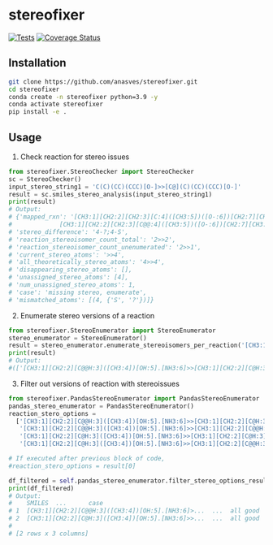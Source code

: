# stereofixer

[![Tests](https://github.com/anasves/stereofixer/actions/workflows/tests.yml/badge.svg)](https://github.com/anasves/stereofixer/blob/main/.github/workflows/tests.yml)
[![Coverage Status](https://coveralls.io/repos/github/anasves/stereofixer/badge.svg?branch=main)](https://coveralls.io/github/anasves/stereofixer?branch=main)

## Installation
```bash
git clone https://github.com/anasves/stereofixer.git 
cd stereofixer
conda create -n stereofixer python=3.9 -y
conda activate stereofixer
pip install -e .
```

## Usage
1. Check reaction for stereo issues
```python
from stereofixer.StereoChecker import StereoChecker
sc = StereoChecker()
input_stereo_string1 = 'C(C)(CC)(CCC)[O-]>>[C@](C)(CC)(CCC)[O-]'
result = sc.smiles_stereo_analysis(input_stereo_string1)
print(result)
# Output:
# {'mapped_rxn': '[CH3:1][CH2:2][CH2:3][C:4]([CH3:5])([O-:6])[CH2:7][CH3:8]>>
#             [CH3:1][CH2:2][CH2:3][C@@:4]([CH3:5])([O-:6])[CH2:7][CH3:8]',
# 'stereo_difference': '4-?;4-S',
# 'reaction_stereoisomer_count_total': '2>>2',
# 'reaction_stereoisomer_count_unenumerated': '2>>1',
# 'current_stereo_atoms': '>>4',
# 'all_theoretically_stereo_atoms': '4>>4',
# 'disappearing_stereo_atoms': [],
# 'unassigned_stereo_atoms': [4],
# 'num_unassigned_stereo_atoms': 1,
# 'case': 'missing stereo, enumerate',
# 'mismatched_atoms': [(4, {'S', '?'})]}
```

2. Enumerate stereo versions of a reaction
```python
from stereofixer.StereoEnumerator import StereoEnumerator
stereo_enumerator = StereoEnumerator()
result = stereo_enumerator.enumerate_stereoisomers_per_reaction('[CH3:1][CH2:2][C@H:3]([CH3:4])[OH:5].[NH3:6]>>[CH3:1][CH2:2][C@@H:3]([CH3:4])[NH2:6].[OH2:5]', mismatched_atoms=[3,])
print(result)
# Output:
#(['[CH3:1][CH2:2][C@@H:3]([CH3:4])[OH:5].[NH3:6]>>[CH3:1][CH2:2][C@H:3]([CH3:4])[NH2:6].[OH2:5]', '[CH3:1][CH2:2][C@@H:3]([CH3:4])[OH:5].[NH3:6]>>[CH3:1][CH2:2][C@@H:3]([CH3:4])[NH2:6].[OH2:5]', '[CH3:1][CH2:2][C@H:3]([CH3:4])[OH:5].[NH3:6]>>[CH3:1][CH2:2][C@H:3]([CH3:4])[NH2:6].[OH2:5]', '[CH3:1][CH2:2][C@H:3]([CH3:4])[OH:5].[NH3:6]>>[CH3:1][CH2:2][C@@H:3]([CH3:4])[NH2:6].[OH2:5]'], 4)
```

3. Filter out versions of reaction with stereoissues
```python
from stereofixer.PandasStereoEnumerator import PandasStereoEnumerator
pandas_stereo_enumerator = PandasStereoEnumerator()
reaction_stero_options =
  ['[CH3:1][CH2:2][C@@H:3]([CH3:4])[OH:5].[NH3:6]>>[CH3:1][CH2:2][C@H:3]([CH3:4])[NH2:6].[OH2:5]',
   '[CH3:1][CH2:2][C@@H:3]([CH3:4])[OH:5].[NH3:6]>>[CH3:1][CH2:2][C@@H:3]([CH3:4])[NH2:6].[OH2:5]',
   '[CH3:1][CH2:2][C@H:3]([CH3:4])[OH:5].[NH3:6]>>[CH3:1][CH2:2][C@H:3]([CH3:4])[NH2:6].[OH2:5]',
   '[CH3:1][CH2:2][C@H:3]([CH3:4])[OH:5].[NH3:6]>>[CH3:1][CH2:2][C@@H:3]([CH3:4])[NH2:6].[OH2:5]']

# If executed after previous block of code,
#reaction_stero_options = result[0]

df_filtered = self.pandas_stereo_enumerator.filter_stereo_options_results(reaction_stero_options)
print(df_filtered)
# Output:
#    SMILES  ...      case
# 1  [CH3:1][CH2:2][C@@H:3]([CH3:4])[OH:5].[NH3:6]>...  ...  all good
# 2  [CH3:1][CH2:2][C@H:3]([CH3:4])[OH:5].[NH3:6]>>...  ...  all good
#
# [2 rows x 3 columns]

```
